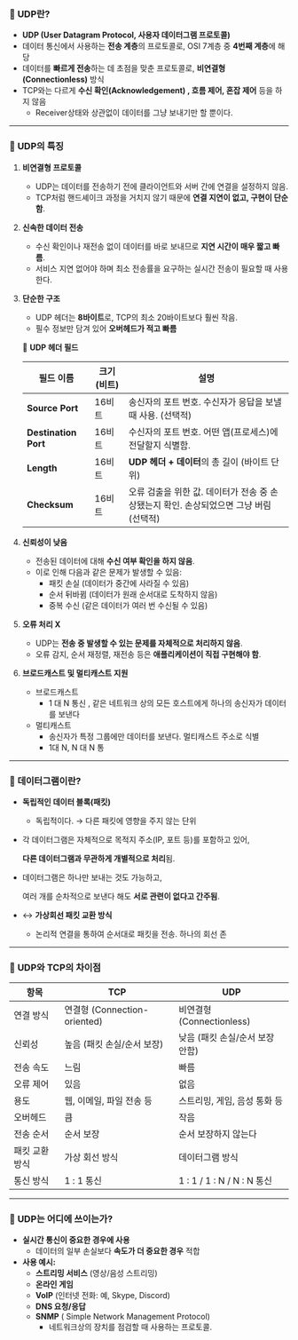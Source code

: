 ### 🔹 **UDP란?**

- **UDP (User Datagram Protocol, 사용자 데이터그램 프로토콜)**
- 데이터 통신에서 사용하는 **전송 계층**의 프로토콜로, OSI 7계층 중 **4번째 계층**에 해당
- 데이터를 **빠르게 전송**하는 데 초점을 맞춘 프로토콜로, **비연결형(Connectionless)** 방식
- TCP와는 다르게 **수신 확인(Acknowledgement) , 흐름 제어, 혼잡 제어** 등을 하지 않음
    - Receiver상태와 상관없이 데이터를 그냥 보내기만 할 뿐이다.

---

### 🔹 **UDP의 특징**

1. **비연결형 프로토콜**
    - UDP는 데이터를 전송하기 전에 클라이언트와 서버 간에 연결을 설정하지 않음.
    - TCP처럼 핸드셰이크 과정을 거치지 않기 때문에 **연결 지연이 없고, 구현이 단순함**.
    
2. **신속한 데이터 전송**
    - 수신 확인이나 재전송 없이 데이터를 바로 보내므로 **지연 시간이 매우 짧고 빠름**.
    - 서비스 지연 없어야 하며 최소 전송률을 요구하는 실시간 전송이 필요할 때 사용한다.
    
3. **단순한 구조**
    - UDP 헤더는 **8바이트**로, TCP의 최소 20바이트보다 훨씬 작음.
    - 필수 정보만 담겨 있어 **오버헤드가 적고 빠름**
    
    📄 **UDP 헤더 필드**
    
    | 필드 이름 | 크기 (비트) | 설명 |
    | --- | --- | --- |
    | **Source Port** | 16비트 | 송신자의 포트 번호. 수신자가 응답을 보낼 때 사용. (선택적) |
    | **Destination Port** | 16비트 | 수신자의 포트 번호. 어떤 앱(프로세스)에 전달할지 식별함. |
    | **Length** | 16비트 | **UDP 헤더 + 데이터**의 총 길이 (바이트 단위) |
    | **Checksum** | 16비트 | 오류 검출을 위한 값. 데이터가 전송 중 손상됐는지 확인. 손상되었으면 그냥 버림 (선택적) |
    
4. **신뢰성이 낮음**
    - 전송된 데이터에 대해 **수신 여부 확인을 하지 않음**.
    - 이로 인해 다음과 같은 문제가 발생할 수 있음:
        - 패킷 손실 (데이터가 중간에 사라질 수 있음)
        - 순서 뒤바뀜 (데이터가 원래 순서대로 도착하지 않음)
        - 중복 수신 (같은 데이터가 여러 번 수신될 수 있음)
    
5. **오류 처리 X**
    - UDP는 **전송 중 발생할 수 있는 문제를 자체적으로 처리하지 않음**.
    - 오류 감지, 순서 재정렬, 재전송 등은 **애플리케이션이 직접 구현해야 함**.

1. **브로드캐스트 및 멀티캐스트 지원**
    - 브로드캐스트
        - 1 대 N 통신 , 같은 네트워크 상의 모든 호스트에게 하나의 송신자가 데이터를 보낸다
    - 멀티캐스트
        - 송신자가 특정 그룹에만 데이터를 보낸다. 멀티캐스트 주소로 식별
        - 1대 N, N 대 N 통

---

### 🔹 **데이터그램이란?**

- **독립적인 데이터 블록(패킷)**
    - 독립적이다. → 다른 패킷에 영향을 주지 않는 단위
- 각 데이터그램은 자체적으로 목적지 주소(IP, 포트 등)를 포함하고 있어,
    
    **다른 데이터그램과 무관하게 개별적으로 처리**됨.
    
- 데이터그램은 하나만 보내는 것도 가능하고,
    
    여러 개를 순차적으로 보낸다 해도 **서로 관련이 없다고 간주됨**.
    
- ↔ **가상회선 패킷 교환 방식**
    - 논리적 연결을 통하여 순서대로 패킷을 전송. 하나의 회선 존

---

### 🔹 **UDP와 TCP의 차이점**

| 항목 | TCP | UDP |
| --- | --- | --- |
| 연결 방식 | 연결형 (Connection-oriented) | 비연결형 (Connectionless) |
| 신뢰성 | 높음 (패킷 손실/순서 보장) | 낮음 (패킷 손실/순서 보장 안함) |
| 전송 속도 | 느림 | 빠름 |
| 오류 제어 | 있음 | 없음 |
| 용도 | 웹, 이메일, 파일 전송 등 | 스트리밍, 게임, 음성 통화 등 |
| 오버헤드 | 큼 | 작음 |
| 전송 순서 | 순서 보장 | 순서 보장하지 않는다 |
| 패킷 교환 방식 | 가상 회선 방식 | 데이터그램 방식 |
| 통신 방식 | 1 : 1 통신 | 1 : 1  / 1 : N  / N : N 통신 |

---

### 🔹 **UDP는 어디에 쓰이는가?**

- **실시간 통신이 중요한 경우에 사용**
    - 데이터의 일부 손실보다 **속도가 더 중요한 경우** 적합
- **사용 예시:**
    - **스트리밍 서비스** (영상/음성 스트리밍)
    - **온라인 게임**
    - **VoIP** (인터넷 전화: 예, Skype, Discord)
    - **DNS 요청/응답**
    - **SNMP** ( Simple Network Management Protocol)
        - 네트워크상의 장치를 점검할 때 사용하는 프로토콜.
